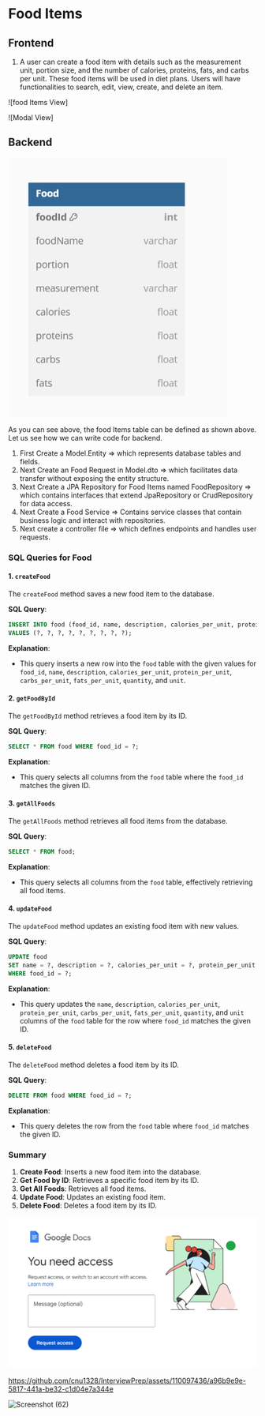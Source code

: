 # Food Items

## Frontend

1. A user can create a food item with details such as the measurement unit, portion size, and the number of calories, proteins, fats, and carbs per unit. These food items will be used in diet plans. Users will have functionalities to search, edit, view, create, and delete an item.

![food Items View]

![Modal View]

## Backend

![Food Items](../assets//foodItems.png)

As you can see above, the food Items table can be defined as shown above. Let us see how we can write code for backend.

1. First Create a Model.Entity => which represents database tables and fields.
2. Next Create an Food Request in Model.dto => which facilitates data transfer without exposing the entity structure.
3. Next Create a JPA Repository for Food Items named FoodRepository => which contains interfaces that extend JpaRepository or CrudRepository for data access.
4. Next Create a Food Service => Contains service classes that contain business logic and interact with repositories.
5. Next create a controller file => which defines endpoints and handles user requests.

### SQL Queries for Food

#### 1. `createFood`

The `createFood` method saves a new food item to the database.

**SQL Query**:

```sql
INSERT INTO food (food_id, name, description, calories_per_unit, protein_per_unit, carbs_per_unit, fats_per_unit, quantity, unit)
VALUES (?, ?, ?, ?, ?, ?, ?, ?, ?);
```

**Explanation**:

- This query inserts a new row into the `food` table with the given values for `food_id`, `name`, `description`, `calories_per_unit`, `protein_per_unit`, `carbs_per_unit`, `fats_per_unit`, `quantity`, and `unit`.

#### 2. `getFoodById`

The `getFoodById` method retrieves a food item by its ID.

**SQL Query**:

```sql
SELECT * FROM food WHERE food_id = ?;
```

**Explanation**:

- This query selects all columns from the `food` table where the `food_id` matches the given ID.

#### 3. `getAllFoods`

The `getAllFoods` method retrieves all food items from the database.

**SQL Query**:

```sql
SELECT * FROM food;
```

**Explanation**:

- This query selects all columns from the `food` table, effectively retrieving all food items.

#### 4. `updateFood`

The `updateFood` method updates an existing food item with new values.

**SQL Query**:

```sql
UPDATE food
SET name = ?, description = ?, calories_per_unit = ?, protein_per_unit = ?, carbs_per_unit = ?, fats_per_unit = ?, quantity = ?, unit = ?
WHERE food_id = ?;
```

**Explanation**:

- This query updates the `name`, `description`, `calories_per_unit`, `protein_per_unit`, `carbs_per_unit`, `fats_per_unit`, `quantity`, and `unit` columns of the `food` table for the row where `food_id` matches the given ID.

#### 5. `deleteFood`

The `deleteFood` method deletes a food item by its ID.

**SQL Query**:

```sql
DELETE FROM food WHERE food_id = ?;
```

**Explanation**:

- This query deletes the row from the `food` table where `food_id` matches the given ID.

### Summary

1. **Create Food**: Inserts a new food item into the database.
2. **Get Food by ID**: Retrieves a specific food item by its ID.
3. **Get All Foods**: Retrieves all food items.
4. **Update Food**: Updates an existing food item.
5. **Delete Food**: Deletes a food item by its ID.

[![Watch the video](../assets/access.png)](../assets/videoplayback.mp4)

https://github.com/cnu1328/InterviewPrep/assets/110097436/a96b9e9e-5817-441a-be32-c1d04e7a344e

![Screenshot (62)](https://github.com/cnu1328/InterviewPrep/assets/110097436/57d764df-60f9-4e07-9d1c-06f912d473fb)
